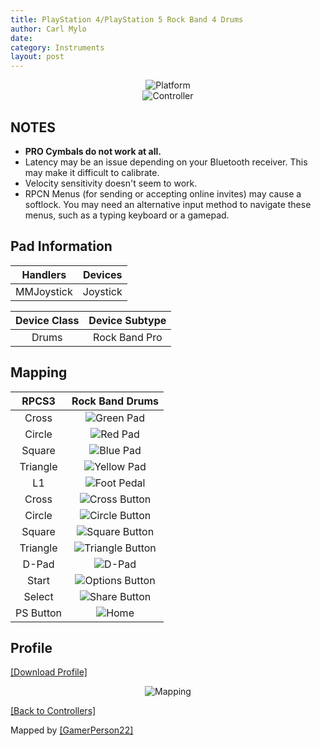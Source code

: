 ```yaml
---
title: PlayStation 4/PlayStation 5 Rock Band 4 Drums
author: Carl Mylo
date: 
category: Instruments
layout: post
---
```


<div align="center"> <img src="https://raw.githubusercontent.com/hmxmilohax/rb3-pc/main/assets/images/instruments/plat/ps4.png" alt="Platform" title="Platform"></div>

<div align="center"> <img src="https://raw.githubusercontent.com/hmxmilohax/rb3-pc/main/assets/images/instruments/cont/rbdrmscontroller.png" alt="Controller" title="Controller"></div>

## NOTES

* **PRO Cymbals do not work at all.**
* Latency may be an issue depending on your Bluetooth receiver. This may make it difficult to calibrate.
* Velocity sensitivity doesn't seem to work.
* RPCN Menus (for sending or accepting online invites) may cause a softlock. You may need an alternative input method to navigate these menus, such as a typing keyboard or a gamepad.

## Pad Information

| Handlers | Devices |
|:------------------:|:---------------------:|
| MMJoystick | Joystick |

| Device Class | Device Subtype |
|:------------------:|:---------------------:|
| Drums | Rock Band Pro |

## Mapping

| **RPCS3**    | **Rock Band Drums** |
|:--------:|:-------------------:|
| Cross | ![Green Pad](https://raw.githubusercontent.com/hmxmilohax/rb3-pc/main/assets/images/btns/drms/rb/gp.png "Green Pad") |
| Circle | ![Red Pad](https://raw.githubusercontent.com/hmxmilohax/rb3-pc/main/assets/images/btns/drms/rb/rp.png "Red Pad") |
| Square | ![Blue Pad](https://raw.githubusercontent.com/hmxmilohax/rb3-pc/main/assets/images/btns/drms/rb/bp.png "Blue Pad") |
| Triangle | ![Yellow Pad](https://raw.githubusercontent.com/hmxmilohax/rb3-pc/main/assets/images/btns/drms/rb/yp.png "Yellow Pad") |
| L1 | ![Foot Pedal](https://raw.githubusercontent.com/hmxmilohax/rb3-pc/main/assets/images/btns/drms/rb/kp.png "Foot Pedal") |
| Cross | ![Cross Button](https://raw.githubusercontent.com/hmxmilohax/rb3-pc/main/assets/images/btns/ctrls/ps4/x.png "Cross Button") |
| Circle | ![Circle Button](https://raw.githubusercontent.com/hmxmilohax/rb3-pc/main/assets/images/btns/ctrls/ps4/o.png "Circle Button") |
| Square | ![Square Button](https://raw.githubusercontent.com/hmxmilohax/rb3-pc/main/assets/images/btns/ctrls/ps4/s.png "Square Button") |
| Triangle | ![Triangle Button](https://raw.githubusercontent.com/hmxmilohax/rb3-pc/main/assets/images/btns/ctrls/ps4/t.png "Triangle Button") |
| D-Pad | ![D-Pad](https://raw.githubusercontent.com/hmxmilohax/rb3-pc/main/assets/images/btns/ctrls/ps4/dp.png "D-Pad") |
| Start | ![Options Button](https://raw.githubusercontent.com/hmxmilohax/rb3-pc/main/assets/images/btns/ctrls/ps4/opt.png "Options Button") |
| Select | ![Share Button](https://raw.githubusercontent.com/hmxmilohax/rb3-pc/main/assets/images/btns/ctrls/ps4/shr.png "Share Button") |
| PS Button | ![Home](https://raw.githubusercontent.com/hmxmilohax/rb3-pc/main/assets/images/btns/drms/rb/home.png "Home") |

## Profile

[[Download Profile]](https://github.com/hmxmilohax/rb3-pc/raw/main/instrument-repo/Wii%20Rock%20Band%20Drums.7z)

<div align="center"> <img src="https://raw.githubusercontent.com/hmxmilohax/rb3-pc/main/assets/images/instruments/maps/wiirbdrmsmapping.png" alt="Mapping" title="Mapping"></div>

[[Back to Controllers]](https://rb3pc.milohax.org/english/controllers/)

Mapped by [[GamerPerson22]](https://www.youtube.com/channel/UCC5SlXPlnlGwBG7w6mvfx8g)